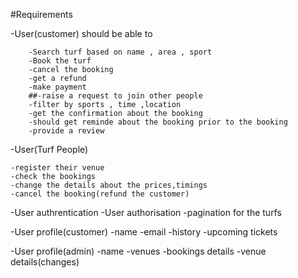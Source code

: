 #Requirements


-User(customer) should be able to 
       
        -Search turf based on name , area , sport
        -Book the turf
        -cancel the booking
        -get a refund
        -make payment
        ##-raise a request to join other people
        -filter by sports , time ,location
        -get the confirmation about the booking
        -should get reminde about the booking prior to the booking
        -provide a review

-User(Turf People)

    -register their venue
    -check the bookings
    -change the details about the prices,timings
    -cancel the booking(refund the customer)

-User authrentication
-User authorisation
-pagination for the turfs

-User profile(customer)
        -name
        -email
        -history
        -upcoming tickets

-User profile(admin)
        -name
        -venues
        -bookings details
        -venue details(changes)
